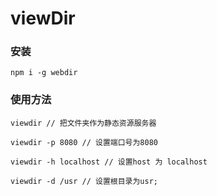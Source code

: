 # viewDir
### 安装
```
npm i -g webdir
```
### 使用方法
```
viewdir // 把文件夹作为静态资源服务器

viewdir -p 8080 // 设置端口号为8080

viewdir -h localhost // 设置host 为 localhost

viewdir -d /usr // 设置根目录为usr;
```
